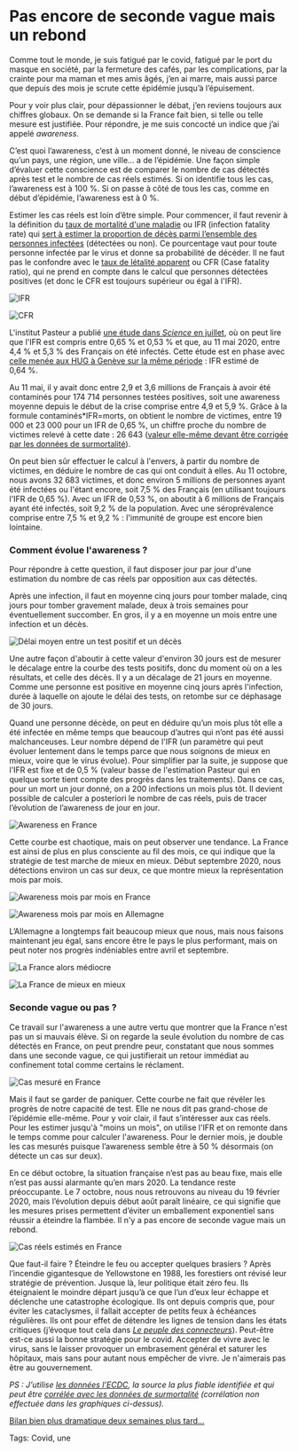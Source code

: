 # Pas encore de seconde vague mais un rebond

Comme tout le monde, je suis fatigué par le covid, fatigué par le port du masque en société, par la fermeture des cafés, par les complications, par la crainte pour ma maman et mes amis âgés, j’en ai marre, mais aussi parce que depuis des mois je scrute cette épidémie jusqu’à l’épuisement.<span id="more-55474"></span>

Pour y voir plus clair, pour dépassionner le débat, j’en reviens toujours aux chiffres globaux. On se demande si la France fait bien, si telle ou telle mesure est justifiée. Pour répondre, je me suis concocté un indice que j’ai appelé *awareness*.

C’est quoi l’awareness, c’est à un moment donné, le niveau de conscience qu’un pays, une région, une ville… a de l’épidémie. Une façon simple d’évaluer cette conscience est de comparer le nombre de cas détectés après test et le nombre de cas réels estimés. Si on identifie tous les cas, l’awareness est à 100 %. Si on passe à côté de tous les cas, comme en début d’épidémie, l’awareness est à 0 %.

Estimer les cas réels est loin d’être simple. Pour commencer, il faut revenir à la définition du [taux de mortalité d'une maladie](https://fr.wikipedia.org/wiki/Taux_de_mortalit%C3%A9) ou IFR (infection fatality rate) qui [sert à estimer la proportion de décès parmi l’ensemble des personnes infectées](https://www.who.int/news-room/commentaries/detail/estimating-mortality-from-covid-19?fbclid=IwAR3Ay_pcnQBk4YRKSzPYsKu8svbPL4lkc9_dA2kboaMpAPaIWQPnELxrZP4) (détectées ou non). Ce pourcentage vaut pour toute personne infectée par le virus et donne sa probabilité de décéder. Il ne faut pas le confondre avec le [taux de létalité apparent](https://fr.wikipedia.org/wiki/Taux_de_l%C3%A9talit%C3%A9) ou CFR (Case fatality ratio), qui ne prend en compte dans le calcul que personnes détectées positives (et donc le CFR est toujours supérieur ou égal à l'IFR).

![IFR](https://tcrouzet.comhttps://tcrouzet.com/images_tc/2020/10/ifr.png)

![CFR](https://tcrouzet.comhttps://tcrouzet.com/images_tc/2020/10/cfr.png)

L'institut Pasteur a publié [une étude dans *Science* en juillet](https://science.sciencemag.org/content/369/6500/208), où on peut lire que l'IFR est compris entre 0,65 % et 0,53 % et que, au 11 mai 2020, entre 4,4 % et 5,3 % des Français on été infectés. Cette étude est en phase avec [celle menée aux HUG à Genève sur la même période](https://www.medrxiv.org/content/10.1101/2020.06.10.20127423v1) : IFR estimé de 0,64 %.

Au 11 mai, il y avait donc entre 2,9 et 3,6 millions de Français à avoir été contaminés pour 174 714 personnes testées positives, soit une awareness moyenne depuis le début de la crise comprise entre 4,9 et 5,9 %. Grâce à la formule contaminés\*IFR=morts, on obtient le nombre de victimes, entre 19 000 et 23 000 pour un IFR de 0,65 %, un chiffre proche du nombre de victimes relevé à cette date : 26 643 ([valeur elle-même devant être corrigée par les données de surmortalité](https://www.economist.com/graphic-detail/2020/07/15/tracking-covid-19-excess-deaths-across-countries)).

On peut bien sûr effectuer le calcul à l'envers, à partir du nombre de victimes, en déduire le nombre de cas qui ont conduit à elles. Au 11 octobre, nous avons 32 683 victimes, et donc environ 5 millions de personnes ayant été infectées ou l'étant encore, soit 7,5 % des Français (en utilisant toujours l'IFR de 0,65 %). Avec un IFR de 0,53 %, on aboutit à 6 millions de Français ayant été infectés, soit 9,2 % de la population. Avec une séroprévalence comprise entre 7,5 % et 9,2 % : l'immunité de groupe est encore bien lointaine.

### Comment évolue l'awareness ?

Pour répondre à cette question, il faut disposer jour par jour d'une estimation du nombre de cas réels par opposition aux cas détectés.

Après une infection, il faut en moyenne cinq jours pour tomber malade, cinq jours pour tomber gravement malade, deux à trois semaines pour éventuellement succomber. En gros, il y a en moyenne un mois entre une infection et un décès.

![Délai moyen entre un test positif et un décès](https://tcrouzet.comhttps://tcrouzet.com/images_tc/2020/10/21jours.png)

Une autre façon d'aboutir à cette valeur d'environ 30 jours est de mesurer le décalage entre la courbe des tests positifs, donc du moment où on a les résultats, et celle des décès. Il y a un décalage de 21 jours en moyenne. Comme une personne est positive en moyenne cinq jours après l'infection, durée à laquelle on ajoute le délai des tests, on retombe sur ce déphasage de 30 jours.

Quand une personne décède, on peut en déduire qu’un mois plus tôt elle a été infectée en même temps que beaucoup d’autres qui n’ont pas été aussi malchanceuses. Leur nombre dépend de l'IFR (un paramètre qui peut évoluer lentement dans le temps parce que nous soignons de mieux en mieux, voire que le virus évolue). Pour simplifier par la suite, je suppose que l'IFR est fixe et de 0,5 % (valeur basse de l'estimation Pasteur qui en quelque sorte tient compte des progrès dans les traitements). Dans ce cas, pour un mort un jour donné, on a 200 infections un mois plus tôt. Il devient possible de calculer a posteriori le nombre de cas réels, puis de tracer l’évolution de l’awareness de jour en jour.

![Awareness en France](https://tcrouzet.comhttps://tcrouzet.com/images_tc/2020/10/AwarenessFrance.png)

Cette courbe est chaotique, mais on peut observer une tendance. La France est ainsi de plus en plus consciente au fil des mois, ce qui indique que la stratégie de test marche de mieux en mieux. Début septembre 2020, nous détections environ un cas sur deux, ce que montre mieux la représentation mois par mois.

![Awareness mois par mois en France](https://tcrouzet.comhttps://tcrouzet.com/images_tc/2020/10/AwarenessFrancemois.png)

![Awareness mois par mois en Allemagne](https://tcrouzet.comhttps://tcrouzet.com/images_tc/2020/10/AwarenessAllemagnemois.png)

L’Allemagne a longtemps fait beaucoup mieux que nous, mais nous faisons maintenant jeu égal, sans encore être le pays le plus performant, mais on peut noter nos progrès indéniables entre avril et septembre.

![La France alors médiocre](https://tcrouzet.comhttps://tcrouzet.com/images_tc/2020/10/Awarenessavril2020.png)

![La France de mieux en mieux](https://tcrouzet.comhttps://tcrouzet.com/images_tc/2020/10/Awarenessseptembre2020.png)

### Seconde vague ou pas ?

Ce travail sur l'awareness a une autre vertu que montrer que la France n'est pas un si mauvais élève. Si on regarde la seule évolution du nombre de cas détectés en France, on peut prendre peur, constatant que nous sommes dans une seconde vague, ce qui justifierait un retour immédiat au confinement total comme certains le réclament.

![Cas mesuré en France](https://tcrouzet.comhttps://tcrouzet.com/images_tc/2020/10/CasFrance.png)

Mais il faut se garder de paniquer. Cette courbe ne fait que révéler les progrès de notre capacité de test. Elle ne nous dit pas grand-chose de l’épidémie elle-même. Pour y voir clair, il faut s’intéresser aux cas réels. Pour les estimer jusqu'à "moins un mois", on utilise l'IFR et on remonte dans le temps comme pour calculer l'awareness. Pour le dernier mois, je double les cas mesurés puisque l’awareness semble être à 50 % désormais (on détecte un cas sur deux).

En ce début octobre, la situation française n’est pas au beau fixe, mais elle n’est pas aussi alarmante qu’en mars 2020. La tendance reste préoccupante. Le 7 octobre, nous nous retrouvons au niveau du 19 février 2020, mais l’évolution depuis début août paraît linéaire, ce qui signifie que les mesures prises permettent d’éviter un emballement exponentiel sans réussir a éteindre la flambée. Il n'y a pas encore de seconde vague mais un rebond.

![Cas réels estimés en France](https://tcrouzet.comhttps://tcrouzet.com/images_tc/2020/10/CasRFrance.png)

Que faut-il faire ? Éteindre le feu ou accepter quelques brasiers ? Après l’incendie gigantesque de Yellowstone en 1988, les forestiers ont révisé leur stratégie de prévention. Jusque là, leur politique était zéro feu. Ils éteignaient le moindre départ jusqu’à ce que l’un d’eux leur échappe et déclenche une catastrophe écologique. Ils ont depuis compris que, pour éviter les cataclysmes, il fallait accepter de petits feux à échéances régulières. Ils ont pour effet de détendre les lignes de tension dans les états critiques (j’évoque tout cela dans [*Le peuple des connecteurs*](https://tcrouzet.com/le-peuple-des-connecteurs/)). Peut-être est-ce aussi la bonne stratégie pour le covid. Accepter de vivre avec le virus, sans le laisser provoquer un embrasement général et saturer les hôpitaux, mais sans pour autant nous empêcher de vivre. Je n'aimerais pas être au gouvernement.

*PS : J’utilise [les données l’ECDC](https://www.ecdc.europa.eu/en/publications-data/download-todays-data-geographic-distribution-covid-19-cases-worldwide), la source la plus fiable identifiée et qui peut être [corrélée avec les données de surmortalité](https://www.economist.com/graphic-detail/2020/07/15/tracking-covid-19-excess-deaths-across-countries) (corrélation non effectuée dans les graphiques ci-dessus).*

[Bilan bien plus dramatique deux semaines plus tard…](https://tcrouzet.com/2020/10/25/des-mesures-plus-restrictives-sont-inevitables/)

Tags: Covid, une